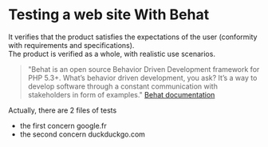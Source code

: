 # Testing a web site With Behat

It verifies that the product satisfies the expectations of the user (conformity with requirements and specifications).
<br />
The product is verified as a whole, with realistic use scenarios.
> "Behat is an open source Behavior Driven Development framework for PHP 5.3+. 
What’s behavior driven development, you ask? 
It’s a way to develop software through a constant communication with stakeholders in form of examples."
[Behat documentation]

Actually, there are 2 files of tests
<ul>
  <li> the first concern google.fr </li>
  <li> the second concern duckduckgo.com </li>
</ul>

[Behat documentation]: <http://docs.behat.org/en/latest/>
